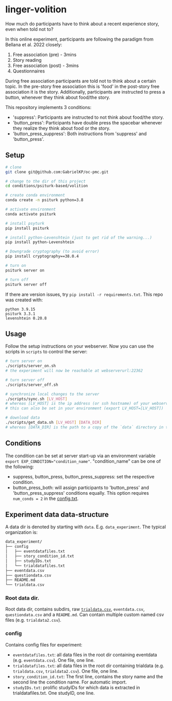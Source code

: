 # linger-volition

How much do participants have to think about a recent experience story, even when told not to?

In this online experiment, participants are following the paradigm from Bellana et al. 2022 closely:

1. Free association (pre) - 3mins
2. Story reading
3. Free association (post) - 3mins
4. Questionnaires

During free association participants are told not to think about a certain topic. In the pre-story free association this is 'food' in the post-story free association it is the story. Additionally, participants are instructed to press a button, whenever they think about food/the story.

This repository implements 3 conditions:

* 'suppress': Participants are instructed to not think about food/the story.
* 'button_press': Participants have double press the spacebar whenever they realize they think about food or the story.
* 'button_press_suppress': Both instructions from 'suppress' and 'button_press'.


## Setup

```sh
# clone
git clone git@github.com:GabrielKP/oc-pmc.git

# change to the dir of this project
cd conditions/psiturk-based/volition

# create conda environment
conda create -n psiturk python=3.8

# activate environment
conda activate psiturk

# install psyturk
pip install psiturk

# install python-Levenshtein (just to get rid of the warning...)
pip install python-Levenshtein

# Downgrade cryptography (to avoid error)
pip install cryptography==38.0.4

# turn on
psiturk server on

# turn off
psiturk server off
```

If there are version issues, try `pip install -r requirements.txt`.
This repo was created with:

```
python 3.9.15
psiturk 3.3.1
levenshtein 0.20.8
```

## Usage

Follow the setup instructions on your webserver.
Now you can use the scripts in `scripts` to control the server:
```sh
# turn server on
./scripts/server_on.sh
# the experiment will now be reachable at webserverurl:22362

# turn server off
./scripts/server_off.sh

# synchronize local changes to the server
./scripts/sync.sh [LV_HOST]
# whereas [LV_HOST] is the ip address (or ssh hostname) of your webserver
# this can also be set in your environment (export LV_HOST=[LV_HOST])

# download data
./scripts/get_data.sh [LV_HOST] [DATA_DIR]
# whereas [DATA_DIR] is the path to a copy of the `data` directory in this folder.
```

## Conditions

The condition can be set at server start-up via an environment variable
`export EXP_CONDITION="condition_name"`. "condition_name" can be one of the following:

* suppress, button_press, button_press_suppress: set the respective condition.
* button_press_both: will assign participants to 'button_press' and 'button_press_suppress' conditions equally. This option requires `num_conds = 2` in the [config.txt](config.txt).

## Experiment data data-structure

A data dir is denoted by starting with `data`. E.g. `data_experiment`.
The typical organization is:

```bash
data_experiment/
├── config
│   ├── eventdatafiles.txt
│   ├── story_condition_id.txt
│   ├── studyIDs.txt
│   └── trialdatafiles.txt
├── eventdata.csv
├── questiondata.csv
├── README.md
└── trialdata.csv
```

### Root data dir.

Root data dir, contains subdirs, raw
[`trialdata.csv`](https://psiturk.readthedocs.io/en/stable/recording.html#recording-trial-data),
`eventdata.csv`, `questiondata.csv` and a `README.md`.
Can contain multiple custom named csv files (e.g. `trialdata2.csv`).

### config

Contains config files for experiment:

- `eventdatafiles.txt`: all data files in the root dir containing eventdata (e.g. `eventdata.csv`). One file, one line.
- `trialdatafiles.txt`: all data files in the root dir containing trialdata (e.g. `trialdata.csv`, `trialdata2.csv`). One file, one line.
- `story_condition_id.txt`: The first line, contains the story name and the second line the condition name. For automatic import.
- `studyIDs.txt`: prolific studyIDs for which data is extracted in trialdatafiles.txt. One studyID, one line.

